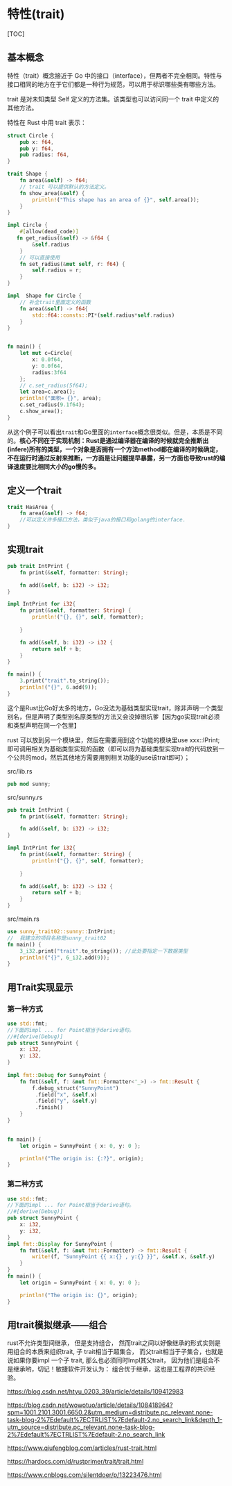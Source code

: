 # 特性(trait)

[TOC]

## 基本概念

特性（trait）概念接近于 Go 中的接口（interface），但两者不完全相同。特性与接口相同的地方在于它们都是一种行为规范，可以用于标识哪些类有哪些方法。

trait 是对未知类型 Self 定义的方法集。该类型也可以访问同一个 trait 中定义的 其他方法。

特性在 Rust 中用 trait 表示：

```rust
struct Circle {
    pub x: f64,
    pub y: f64,
    pub radius: f64,
}

trait Shape {
    fn area(&self) -> f64;
    // trait 可以提供默认的方法定义。
    fn show_area(&self) {
        println!("This shape has an area of {}", self.area());
    }
}

impl Circle {
    #[allow(dead_code)]
   fn get_radius(&self) -> &f64 {
        &self.radius
    }
    // 可以直接使用
    fn set_radius(&mut self, r: f64) {
        self.radius = r;
    }
}

impl  Shape for Circle {
    // 补全trait里面定义的函数
    fn area(&self) -> f64{
        std::f64::consts::PI*(self.radius*self.radius)
    }
}


fn main() {
    let mut c=Circle{
        x: 0.0f64,
        y: 0.0f64,
        radius:3f64
    };
    // c.set_radius(5f64);
    let area=c.area();
    println!("面积= {}", area);
    c.set_radius(9.1f64);
    c.show_area();
}
```

从这个例子可以看出`trait`和Go里面的`interface`概念很类似。但是，本质是不同的。__核心不同在于实现机制：Rust是通过编译器在编译的时候就完全推断出(infere)所有的类型，一个对象是否拥有一个方法method都在编译的时候确定，不在运行时通过反射来推断，一方面是让问题提早暴露，另一方面也导致rust的编译速度要比相同大小的go慢的多。__

## 定义一个trait

```rust
trait HasArea {
    fn area(&self) -> f64;
    //可以定义许多接口方法，类似于java的接口和golang的interface.
}
```

## 实现trait

```rust
pub trait IntPrint {
    fn print(&self, formatter: String);

    fn add(&self, b: i32) -> i32;
}

impl IntPrint for i32{
    fn print(&self, formatter: String) {
        println!("{}, {}", self, formatter);
        
    }

    fn add(&self, b: i32) -> i32 {
        return self + b;
    }
}

fn main() {
    3.print("trait".to_string());
    println!("{}", 6.add(9));
}
```

这个是Rust比Go好太多的地方，Go没法为基础类型实现trait，除非声明一个类型别名，但是声明了类型别名原类型的方法又会没掉很坑爹【因为go实现trait必须和类型声明在同一个包里】



rust 可以放到另一个模块里，然后在需要用到这个功能的模块里use xxx::IPrint;即可调用相关为基础类型实现的函数（即可以将为基础类型实现trait的代码放到一个公共的mod，然后其他地方需要用到相关功能的use该trait即可）；

src/lib.rs

```rust
pub mod sunny;
```

src/sunny.rs

```rust
pub trait IntPrint {
    fn print(&self, formatter: String);

    fn add(&self, b: i32) -> i32;
}

impl IntPrint for i32{
    fn print(&self, formatter: String) {
        println!("{}, {}", self, formatter);
        
    }

    fn add(&self, b: i32) -> i32 {
        return self + b;
    }
}
```

src/main.rs

```rust
use sunny_trait02::sunny::IntPrint;
//  我建立的项目名称是sunny_trait02
fn main() {
    3_i32.print("trait".to_string()); //此处要指定一下数据类型
    println!("{}", 6_i32.add(9));
}
```



## 用Trait实现显示

### 第一种方式

```rust
use std::fmt;
//下面的impl ... for Point相当于derive语句。
//#[derive(Debug)]
pub struct SunnyPoint {
    x: i32,
    y: i32,
}
 
impl fmt::Debug for SunnyPoint {
    fn fmt(&self, f: &mut fmt::Formatter<'_>) -> fmt::Result {
        f.debug_struct("SunnyPoint")
         .field("x", &self.x)
         .field("y", &self.y)
         .finish()
    }
}
 

fn main() {
    let origin = SunnyPoint { x: 0, y: 0 };

    println!("The origin is: {:?}", origin);
}
```



### 第二种方式

```rust
use std::fmt;
//下面的impl ... for Point相当于derive语句。
//#[derive(Debug)]
pub struct SunnyPoint {
    x: i32,
    y: i32,
}
impl fmt::Display for SunnyPoint {
    fn fmt(&self, f: &mut fmt::Formatter) -> fmt::Result {
        write!(f, "SunnyPoint {{ x:{} , y:{} }}", &self.x, &self.y)
    }
}
fn main() {
    let origin = SunnyPoint { x: 0, y: 0 };

    println!("The origin is: {}", origin);
}
```



## 用trait模拟继承——组合

rust不允许类型间继承， 但是支持组合， 然而trait之间以好像继承的形式实则是用组合的本质来组织trait, 子 trait相当于超集合， 而父trait相当于子集合，也就是说如果你要impl 一个子 trait, 那么也必须同时Impl其父trait， 因为他们是组合不是继承哟，切记！敏捷软件开发认为： 组合优于继承，这也是工程界的共识经验。

<https://blog.csdn.net/htyu_0203_39/article/details/109412983>

<https://blog.csdn.net/wowotuo/article/details/108418964?spm=1001.2101.3001.6650.2&utm_medium=distribute.pc_relevant.none-task-blog-2%7Edefault%7ECTRLIST%7Edefault-2.no_search_link&depth_1-utm_source=distribute.pc_relevant.none-task-blog-2%7Edefault%7ECTRLIST%7Edefault-2.no_search_link>



<https://www.qiufengblog.com/articles/rust-trait.html>



<https://hardocs.com/d/rustprimer/trait/trait.html>



<https://www.cnblogs.com/silentdoer/p/13223476.html>